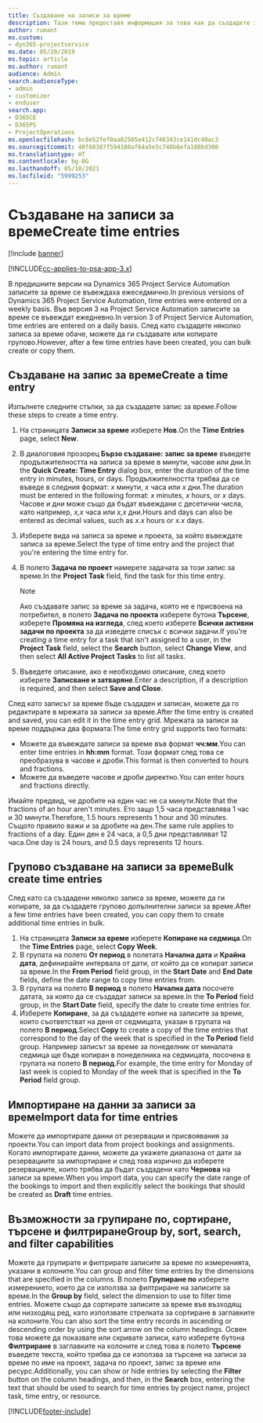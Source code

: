 ```yaml
---
title: Създаване на записи за време
description: Тази тема предоставя информация за това как да създадете записи за време.
author: rumant
ms.custom:
- dyn365-projectservice
ms.date: 05/20/2019
ms.topic: article
ms.author: rumant
audience: Admin
search.audienceType:
- admin
- customizer
- enduser
search.app:
- D365CE
- D365PS
- ProjectOperations
ms.openlocfilehash: bc8e52fef0aa02505e412c746343ce1410c40ac3
ms.sourcegitcommit: 40f68387f594180af64a5e5c748b6efa188bd300
ms.translationtype: HT
ms.contentlocale: bg-BG
ms.lasthandoff: 05/10/2021
ms.locfileid: "5999253"
---
```

# <a name="create-time-entries"></a><span data-ttu-id="2d238-103">Създаване на записи за време</span><span class="sxs-lookup"><span data-stu-id="2d238-103">Create time entries</span></span>

[!include [banner](../includes/psa-now-project-operations.md)]

[!INCLUDE[cc-applies-to-psa-app-3.x](../includes/cc-applies-to-psa-app-3x.md)]

<span data-ttu-id="2d238-104">В предишните версии на Dynamics 365 Project Service Automation записите за време се въвеждаха ежеседмично.</span><span class="sxs-lookup"><span data-stu-id="2d238-104">In previous versions of Dynamics 365 Project Service Automation, time entries were entered on a weekly basis.</span></span> <span data-ttu-id="2d238-105">Във версия 3 на Project Service Automation записите за време се въвеждат ежедневно.</span><span class="sxs-lookup"><span data-stu-id="2d238-105">In version 3 of Project Service Automation, time entries are entered on a daily basis.</span></span> <span data-ttu-id="2d238-106">След като създадете няколко записа за време обаче, можете да ги създавате или копирате групово.</span><span class="sxs-lookup"><span data-stu-id="2d238-106">However, after a few time entries have been created, you can bulk create or copy them.</span></span>

## <a name="create-a-time-entry"></a><span data-ttu-id="2d238-107">Създаване на запис за време</span><span class="sxs-lookup"><span data-stu-id="2d238-107">Create a time entry</span></span>

<span data-ttu-id="2d238-108">Изпълнете следните стъпки, за да създадете запис за време.</span><span class="sxs-lookup"><span data-stu-id="2d238-108">Follow these steps to create a time entry.</span></span>

1. <span data-ttu-id="2d238-109">На страницата **Записи за време** изберете **Нов**.</span><span class="sxs-lookup"><span data-stu-id="2d238-109">On the **Time Entries** page, select **New**.</span></span>
2. <span data-ttu-id="2d238-110">В диалоговия прозорец **Бързо създаване: запис за време** въведете продължителността на записа за време в минути, часове или дни.</span><span class="sxs-lookup"><span data-stu-id="2d238-110">In the **Quick Create: Time Entry** dialog box, enter the duration of the time entry in minutes, hours, or days.</span></span> <span data-ttu-id="2d238-111">Продължителността трябва да се въведе в следния формат: *х* минути, *x* часа или *х* дни.</span><span class="sxs-lookup"><span data-stu-id="2d238-111">The duration must be entered in the following format: *x* minutes, *x* hours, or *x* days.</span></span> <span data-ttu-id="2d238-112">Часове и дни може също да бъдат въвеждани с десетични числа, като например, *x,x* часа или *x,x* дни.</span><span class="sxs-lookup"><span data-stu-id="2d238-112">Hours and days can also be entered as decimal values, such as *x.x* hours or *x.x* days.</span></span>
3. <span data-ttu-id="2d238-113">Изберете вида на записа за време и проекта, за който въвеждате записа за време.</span><span class="sxs-lookup"><span data-stu-id="2d238-113">Select the type of time entry and the project that you're entering the time entry for.</span></span>
4. <span data-ttu-id="2d238-114">В полето **Задача по проект** намерете задачата за този запис за време.</span><span class="sxs-lookup"><span data-stu-id="2d238-114">In the **Project Task** field, find the task for this time entry.</span></span>

    > [!NOTE]
    > <span data-ttu-id="2d238-115">Ако създавате запис за време за задача, която не е присвоена на потребител, в полето **Задача по проекта** изберете бутона **Търсене**, изберете **Промяна на изгледа**, след което изберете **Всички активни задачи по проекта** за да изведете списък с всички задачи.</span><span class="sxs-lookup"><span data-stu-id="2d238-115">If you're creating a time entry for a task that isn't assigned to a user, in the **Project Task** field, select the **Search** button, select **Change View**, and then select **All Active Project Tasks** to list all tasks.</span></span>

5. <span data-ttu-id="2d238-116">Въведете описание, ако е необходимо описание, след което изберете **Записване и затваряне**.</span><span class="sxs-lookup"><span data-stu-id="2d238-116">Enter a description, if a description is required, and then select **Save and Close**.</span></span>

<span data-ttu-id="2d238-117">След като записът за време бъде създаден и записан, можете да го редактирате в мрежата за записи за време.</span><span class="sxs-lookup"><span data-stu-id="2d238-117">After the time entry is created and saved, you can edit it in the time entry grid.</span></span> <span data-ttu-id="2d238-118">Мрежата за записи за време поддържа два формата:</span><span class="sxs-lookup"><span data-stu-id="2d238-118">The time entry grid supports two formats:</span></span>

- <span data-ttu-id="2d238-119">Можете да въвеждате записи за време във формат **чч:мм**.</span><span class="sxs-lookup"><span data-stu-id="2d238-119">You can enter time entries in **hh:mm** format.</span></span> <span data-ttu-id="2d238-120">Този формат след това се преобразува в часове и дроби.</span><span class="sxs-lookup"><span data-stu-id="2d238-120">This format is then converted to hours and fractions.</span></span>
- <span data-ttu-id="2d238-121">Можете да въведете часове и дроби директно.</span><span class="sxs-lookup"><span data-stu-id="2d238-121">You can enter hours and fractions directly.</span></span>

<span data-ttu-id="2d238-122">Имайте предвид, че дробите на един час не са минути.</span><span class="sxs-lookup"><span data-stu-id="2d238-122">Note that the fractions of an hour aren't minutes.</span></span> <span data-ttu-id="2d238-123">Ето защо 1,5 часа представлява 1 час и 30 минути.</span><span class="sxs-lookup"><span data-stu-id="2d238-123">Therefore, 1.5 hours represents 1 hour and 30 minutes.</span></span> <span data-ttu-id="2d238-124">Същото правило важи и за дробите на ден.</span><span class="sxs-lookup"><span data-stu-id="2d238-124">The same rule applies to fractions of a day.</span></span> <span data-ttu-id="2d238-125">Един ден е 24 часа, а 0,5 дни представляват 12 часа.</span><span class="sxs-lookup"><span data-stu-id="2d238-125">One day is 24 hours, and 0.5 days represents 12 hours.</span></span>

## <a name="bulk-create-time-entries"></a><span data-ttu-id="2d238-126">Групово създаване на записи за време</span><span class="sxs-lookup"><span data-stu-id="2d238-126">Bulk create time entries</span></span>

<span data-ttu-id="2d238-127">След като са създадени няколко записа за време, можете да ги копирате, за да създадете групово допълнителни записи за време.</span><span class="sxs-lookup"><span data-stu-id="2d238-127">After a few time entries have been created, you can copy them to create additional time entries in bulk.</span></span>

1. <span data-ttu-id="2d238-128">На страницата **Записи за време** изберете **Копиране на седмица**.</span><span class="sxs-lookup"><span data-stu-id="2d238-128">On the **Time Entries** page, select **Copy Week**.</span></span>
2. <span data-ttu-id="2d238-129">В групата на полето **От период** в полетата **Начална дата** и **Крайна дата**, дефинирайте интервала от дати, от който да се копират записи за време.</span><span class="sxs-lookup"><span data-stu-id="2d238-129">In the **From Period** field group, in the **Start Date** and **End Date** fields, define the date range to copy time entries from.</span></span>
3. <span data-ttu-id="2d238-130">В групата на полето **В период** в полето **Начална дата** посочете датата, за която да се създадат записи за време.</span><span class="sxs-lookup"><span data-stu-id="2d238-130">In the **To Period** field group, in the **Start Date** field, specify the date to create time entries for.</span></span>
4. <span data-ttu-id="2d238-131">Изберете **Копиране**, за да създадете копие на записите за време, които съответстват на деня от седмицата, указан в групата на полето **В период**.</span><span class="sxs-lookup"><span data-stu-id="2d238-131">Select **Copy** to create a copy of the time entries that correspond to the day of the week that is specified in the **To Period** field group.</span></span> <span data-ttu-id="2d238-132">Например записът за време за понеделник от миналата седмица ще бъде копиран в понеделника на седмицата, посочена в групата на полето **В период**.</span><span class="sxs-lookup"><span data-stu-id="2d238-132">For example, the time entry for Monday of last week is copied to Monday of the week that is specified in the **To Period** field group.</span></span>

## <a name="import-data-for-time-entries"></a><span data-ttu-id="2d238-133">Импортиране на данни за записи за време</span><span class="sxs-lookup"><span data-stu-id="2d238-133">Import data for time entries</span></span>

<span data-ttu-id="2d238-134">Можете да импортирате данни от резервации и присвоявания за проекти.</span><span class="sxs-lookup"><span data-stu-id="2d238-134">You can import data from project bookings and assignments.</span></span> <span data-ttu-id="2d238-135">Когато импортирате данни, можете да укажете диапазона от дати за резервациите за импортиране и след това изрично да изберете резервациите, които трябва да бъдат създадени като **Чернова** на записи за време.</span><span class="sxs-lookup"><span data-stu-id="2d238-135">When you import data, you can specify the date range of the bookings to import and then explicitly select the bookings that should be created as **Draft** time entries.</span></span>

## <a name="group-by-sort-search-and-filter-capabilities"></a><span data-ttu-id="2d238-136">Възможности за групиране по, сортиране, търсене и филтриране</span><span class="sxs-lookup"><span data-stu-id="2d238-136">Group by, sort, search, and filter capabilities</span></span>

<span data-ttu-id="2d238-137">Можете да групирате и филтрирате записите за време по измеренията, указани в колоните.</span><span class="sxs-lookup"><span data-stu-id="2d238-137">You can group and filter time entries by the dimensions that are specified in the columns.</span></span> <span data-ttu-id="2d238-138">В полето **Групиране по** изберете измерението, което да се използва за филтриране на записите за време.</span><span class="sxs-lookup"><span data-stu-id="2d238-138">In the **Group by** field, select the dimension to use to filter time entries.</span></span> <span data-ttu-id="2d238-139">Можете също да сортирате записите за време във възходящ или низходящ ред, като използвате стрелката за сортиране в заглавките на колоните.</span><span class="sxs-lookup"><span data-stu-id="2d238-139">You can also sort the time entry records in ascending or descending order by using the sort arrow on the column headings.</span></span> <span data-ttu-id="2d238-140">Освен това можете да показвате или скривате записи, като изберете бутона **Филтриране** в заглавките на колоните и след това в полето **Търсене** въведете текста, който трябва да се използва за търсене на записи за време по име на проект, задача по проект, запис за време или ресурс.</span><span class="sxs-lookup"><span data-stu-id="2d238-140">Additionally, you can show or hide entries by selecting the **Filter** button on the column headings, and then, in the **Search** box, entering the text that should be used to search for time entries by project name, project task, time entry, or resource.</span></span>


[!INCLUDE[footer-include](../includes/footer-banner.md)]